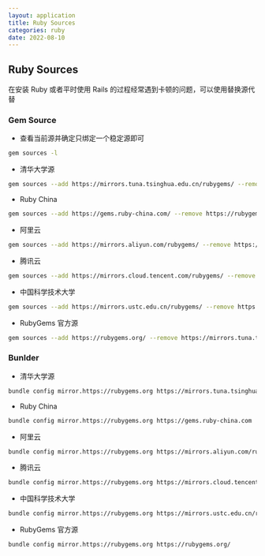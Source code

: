 ```yaml
---
layout: application
title: Ruby Sources
categories: ruby
date: 2022-08-10
---
```

## Ruby Sources

在安装 Ruby 或者平时使用 Rails 的过程经常遇到卡顿的问题，可以使用替换源代替

### Gem Source

- 查看当前源并确定只绑定一个稳定源即可

```bash
gem sources -l
```

- 清华大学源

```bash
gem sources --add https://mirrors.tuna.tsinghua.edu.cn/rubygems/ --remove https://rubygems.org/
```

- Ruby China

```bash
gem sources --add https://gems.ruby-china.com/ --remove https://rubygems.org/
```

- 阿里云

```bash
gem sources --add https://mirrors.aliyun.com/rubygems/ --remove https://rubygems.org/
```

- 腾讯云

```bash
gem sources --add https://mirrors.cloud.tencent.com/rubygems/ --remove https://rubygems.org/
```

- 中国科学技术大学

```bash
gem sources --add https://mirrors.ustc.edu.cn/rubygems/ --remove https://rubygems.org/
```

- RubyGems 官方源

```bash
gem sources --add https://rubygems.org/ --remove https://mirrors.tuna.tsinghua.edu.cn/rubygems/
```

### Bunlder

- 清华大学源

```bash
bundle config mirror.https://rubygems.org https://mirrors.tuna.tsinghua.edu.cn/rubygems
```

- Ruby China

```bash
bundle config mirror.https://rubygems.org https://gems.ruby-china.com
```

- 阿里云

```bash
bundle config mirror.https://rubygems.org https://mirrors.aliyun.com/rubygems/
```

- 腾讯云

```bash
bundle config mirror.https://rubygems.org https://mirrors.cloud.tencent.com/rubygems/
```

- 中国科学技术大学

```bash
bundle config mirror.https://rubygems.org https://mirrors.ustc.edu.cn/rubygems/
```

- RubyGems 官方源

```bash
bundle config mirror.https://rubygems.org https://rubygems.org/
```
